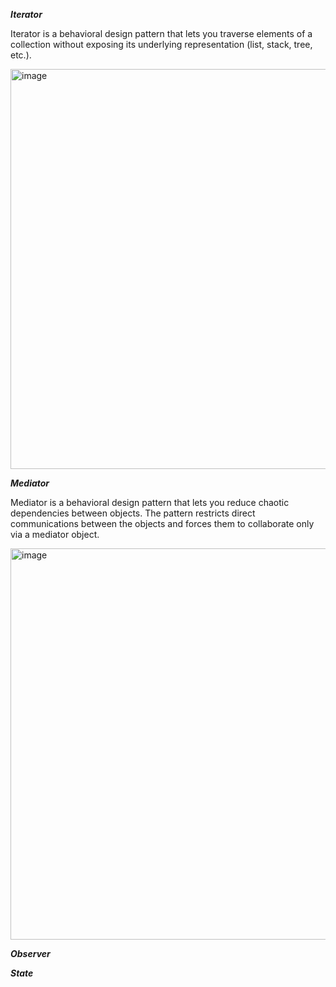 ***Iterator***

Iterator is a behavioral design pattern that lets you traverse elements of a collection without exposing its underlying representation (list, stack, tree, etc.).

<img width="640" alt="image" src="https://github.com/MelchenkoIvan/DesignPatterns/assets/72986996/46c47b2d-ed1a-4932-81da-8586086da354">

***Mediator***

Mediator is a behavioral design pattern that lets you reduce chaotic dependencies between objects. The pattern restricts direct communications between the objects and forces them to collaborate only via a mediator object.

<img width="626" alt="image" src="https://github.com/MelchenkoIvan/DesignPatterns/assets/72986996/81c59468-7a24-4011-a2ce-d27eb265599e">

***Observer***

***State***
